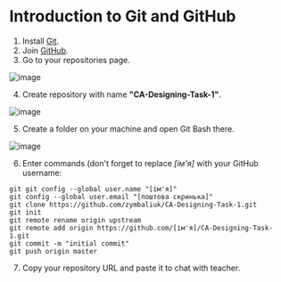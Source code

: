 # Introduction to Git and GitHub

1. Install [Git](https://git-scm.com/downloads/).
2. Join [GitHub](https://github.com/join/).
3. Go to your repositories page.

![image](https://user-images.githubusercontent.com/110683229/185362494-c139fd3b-44fb-472e-a99f-00c533487f51.png)

4. Create repository with name **"CA-Designing-Task-1"**.

![image](https://user-images.githubusercontent.com/110683229/185362517-a491306c-8e25-4759-8136-9d3ff990246c.png)

5. Create a folder on your machine and open Git Bash there.

![image](https://user-images.githubusercontent.com/110683229/185366002-5820e5d2-7d7b-498a-9457-b84bab79b8a9.png)

6. Enter commands (don't forget to replace *[ім'я]* with your GitHub username:
```
git git config --global user.name "[ім'я]"
git config --global user.email "[поштова скринька]"
git clone https://github.com/zymbaliuk/CA-Designing-Task-1.git
git init
git remote rename origin upstream
git remote add origin https://github.com/[ім'я]/CA-Designing-Task-1.git
git commit -m "initial commit"
git push origin master
```

7. Copy your repository URL and paste it to chat with teacher.

